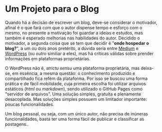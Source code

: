 Um Projeto para o Blog
======================

Quando há a decisão de escrever um blog, deve-se considerar o motivador, afinal é o que fará com que o autor dispense 
tempo e esforço com o mesmo, no presente a motivação foi guardar a ideias e estudos, mas também é esperado melhorias nas
 habilidades do autor. Decidido o motivador, a segunda coisa que se tem que decidir é "**onde hospedar o blog?**", a um 
 ou dois anos pretérito, a dúvida seria entre [Medium](https://medium.com) e [WordPress](https://wordpress.org) (ou 
 outro similiar a eles), mas há críticas válidas sobre prender informações em plataformas proprietárias.

O WordPress não é, _strictu sensu_ uma plataforma proprietária, mas deixa-se, em essência, a mesma 
questão: o conhecimento produzido e compartilhado fica refém da plataforma. Por isso se buscou uma forma prática e de 
fácil mobilidade, cuja primeira escolha foi utilizar arquivos estáticos (_html_ ou _markdown_), sendo utilizado o 
GitHub Pages como "servidor de arquivos". Uma solução simples, gratuíta e plenamente desacoplada. Mas soluções simples 
possuem um limitador importante: poucas funcionalidades.

Um blog pessoal, ou seja, com um único autor, não precisa de inúneras funcionalidades, basta ter uma forma fácil de 
publicar e classificar as postagens..
